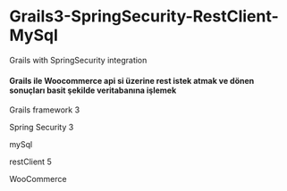 # Grails3-SpringSecurity-RestClient-MySql
Grails with SpringSecurity integration

<h4> Grails ile Woocommerce api si üzerine rest istek atmak ve dönen sonuçları basit şekilde veritabanına işlemek </h4>


<p> Grails framework 3 </p>

<p> Spring Security 3 </p>

<p> mySql </p>

<p> restClient 5  </p>

<p> WooCommerce   </p>

